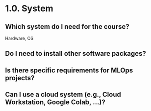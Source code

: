 # 1.0. System

## Which system do I need for the course?

Hardware, OS

## Do I need to install other software packages?

## Is there specific requirements for MLOps projects?

## Can I use a cloud system (e.g., Cloud Workstation, Google Colab, ...)?